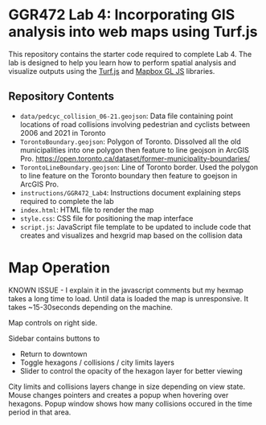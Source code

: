 # GGR472 Lab 4: Incorporating GIS analysis into web maps using Turf.js
 
This repository contains the starter code required to complete Lab 4. The lab is designed to help you learn how to perform spatial analysis and visualize outputs using the [Turf.js](https://turfjs.org/) and [Mapbox GL JS](https://docs.mapbox.com/mapbox-gl-js/api/) libraries.


## Repository Contents
- `data/pedcyc_collision_06-21.geojson`: Data file containing point locations of road collisions involving pedestrian and cyclists between 2006 and 2021 in Toronto 
- `TorontoBoundary.geojson`: Polygon of Toronto. Dissolved all the old municipalities into one polygon then feature to line geojson in ArcGIS Pro. https://open.toronto.ca/dataset/former-municipality-boundaries/ 
- `TorontoLineBoundary.geojson`: Line of Toronto border. Used the polygon to line feature on the Toronto boundary then feature to goejson in ArcGIS Pro.
- `instructions/GGR472_Lab4`: Instructions document explaining steps required to complete the lab
- `index.html`: HTML file to render the map
- `style.css`: CSS file for positioning the map interface
- `script.js`: JavaScript file template to be updated to include code that creates and visualizes and hexgrid map based on the collision data

# Map Operation
KNOWN ISSUE - I explain it in the javascript comments but my hexmap takes a long time to load. Until data is loaded the map is unresponsive. It takes ~15-30seconds depending on the machine. 

Map controls on right side. 

Sidebar contains buttons to
- Return to downtown
- Toggle hexagons / collisions / city limits layers
- Slider to control the opacity of the hexagon layer for better viewing

City limits and collisions layers change in size depending on view state.
Mouse changes pointers and creates a popup when hovering over hexagons. Popup window shows how many collisions occured in the time period in that area. 